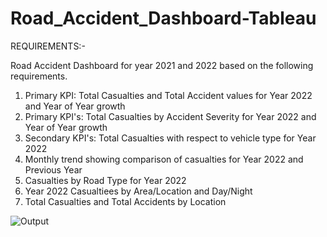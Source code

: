 # Road_Accident_Dashboard-Tableau
REQUIREMENTS:-

Road Accident Dashboard for year 2021 and 2022 based on the following requirements.
1. Primary KPI: Total Casualties and Total Accident values for Year 2022 and Year of Year growth
2. Primary KPI's: Total Casualties by Accident Severity for Year 2022 and Year of Year growth
3. Secondary KPI's: Total Casualties with respect to vehicle type for Year 2022
4. Monthly trend showing comparison of casualties for Year 2022 and Previous Year
5. Casualties by Road Type for Year 2022 
6. Year 2022 Casualtiees by Area/Location and Day/Night
7. Total Casualties and Total Accidents by Location


![Output](https://github.com/Vrush2004/Road_Accident_Dashboard-Tableau/assets/131949619/efa8edf0-f6a4-4e4d-a04c-244d0f1e02dc)
